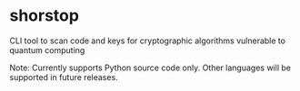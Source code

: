# shorstop
CLI tool to scan code and keys for cryptographic algorithms vulnerable to quantum computing

Note: Currently supports Python source code only. Other languages will be supported in future releases.
